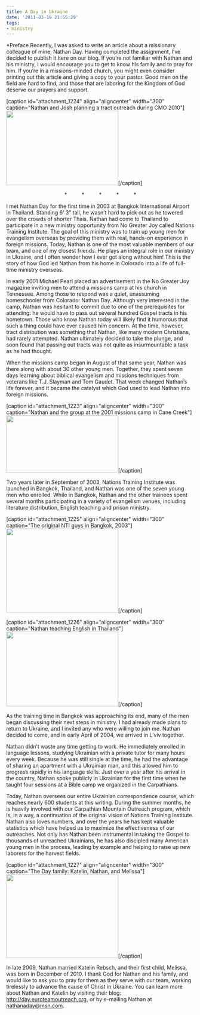 ```yaml
---
title: A Day in Ukraine
date: '2011-03-19 21:55:29'
tags:
- ministry
---
```


*Preface
</em>Recently, I was asked to write an article about a missionary colleague of mine, Nathan Day. Having completed the assignment, I’ve decided to publish it here on our blog. If you’re not familiar with Nathan and his ministry, I would encourage you to get to know his family and to pray for him. If you’re in a missions-minded church, you might even consider printing out this article and giving a copy to your pastor. Good men on the field are hard to find, and those that are laboring for the Kingdom of God deserve our prayers and support.

[caption id="attachment_1224" align="aligncenter" width="300" caption="Nathan and Josh planning a tract outreach during CMO 2010"]<a href="https://s3.amazonaws.com/content.ofreport.com/2011/03/cmo2010_DSC_9062.jpeg"><img class="size-medium wp-image-1224" title="cmo2010_DSC_9062" src="https://s3.amazonaws.com/content.ofreport.com/2011/03/cmo2010_DSC_9062-300x199.jpg" alt="" width="300" height="199" /></a>[/caption]
<p style="text-align: center;">*          *          *          *          *</p>
I met Nathan Day for the first time in 2003 at Bangkok International Airport in Thailand. Standing 6’ 3” tall, he wasn’t hard to pick out as he towered over the crowds of shorter Thais. Nathan had come to Thailand to participate in a new ministry opportunity from No Greater Joy called Nations Training Institute. The goal of this ministry was to train up young men for evangelism overseas by providing them with real, hands-on experience in foreign missions. Today, Nathan is one of the most valuable members of our team, and one of my closest friends. He plays an integral role in our ministry in Ukraine, and I often wonder how I ever got along without him! This is the story of how God led Nathan from his home in Colorado into a life of full-time ministry overseas.

In early 2001 Michael Pearl placed an advertisement in the No Greater Joy magazine inviting men to attend a missions camp at his church in Tennessee. Among those to respond was a quiet, unassuming homeschooler from Colorado: Nathan Day. Although very interested in the camp, Nathan was hesitant to commit due to one of the prerequisites for attending: he would have to pass out several hundred Gospel tracts in his hometown. Those who know Nathan today will likely find it humorous that such a thing could have ever caused him concern. At the time, however, tract distribution was something that Nathan, like many modern Christians, had rarely attempted. Nathan ultimately decided to take the plunge, and soon found that passing out tracts was not quite as insurmountable a task as he had thought.

When the missions camp began in August of that same year, Nathan was there along with about 30 other young men. Together, they spent seven days learning about biblical evangelism and missions techniques from veterans like T.J. Slayman and Tom Gaudet. That week changed Nathan’s life forever, and it became the catalyst which God used to lead Nathan into foreign missions.

[caption id="attachment_1223" align="aligncenter" width="300" caption="Nathan and the group at the 2001 missions camp in Cane Creek"]<a href="https://s3.amazonaws.com/content.ofreport.com/2011/03/2001_missions_camp_in_tn.jpg"><img class="size-medium wp-image-1223 " title="2001_missions_camp_in_tn" src="https://s3.amazonaws.com/content.ofreport.com/2011/03/2001_missions_camp_in_tn-300x153.jpg" alt="" width="300" height="153" /></a>[/caption]

Two years later in September of 2003, Nations Training Institute was launched in Bangkok, Thailand, and Nathan was one of the seven young men who enrolled. While in Bangkok, Nathan and the other trainees spent several months participating in a variety of evangelism venues, including literature distribution, English teaching and prison ministry.

[caption id="attachment_1225" align="aligncenter" width="300" caption="The original NTI guys in Bangkok, 2003"]<a href="https://s3.amazonaws.com/content.ofreport.com/2011/03/nti_guys_bangkok_2003.jpg"><img class="size-medium wp-image-1225" title="nti_guys_bangkok_2003" src="https://s3.amazonaws.com/content.ofreport.com/2011/03/nti_guys_bangkok_2003-300x225.jpg" alt="" width="300" height="225" /></a>[/caption]

[caption id="attachment_1226" align="aligncenter" width="300" caption="Nathan teaching English in Thailand"]<a href="https://s3.amazonaws.com/content.ofreport.com/2011/03/teaching_english_in_bangkok.jpg"><img class="size-medium wp-image-1226" title="teaching_english_in_bangkok" src="https://s3.amazonaws.com/content.ofreport.com/2011/03/teaching_english_in_bangkok-300x200.jpg" alt="" width="300" height="200" /></a>[/caption]

As the training time in Bangkok was approaching its end, many of the men began discussing their next steps in ministry. I had already made plans to return to Ukraine, and I invited any who were willing to join me. Nathan decided to come, and in early April of 2004, we arrived in L’viv together.

Nathan didn’t waste any time getting to work. He immediately enrolled in language lessons, studying Ukrainian with a private tutor for many hours every week. Because he was still single at the time, he had the advantage of sharing an apartment with a Ukrainian man, and this allowed him to progress rapidly in his language skills. Just over a year after his arrival in the country, Nathan spoke publicly in Ukrainian for the first time when he taught four sessions at a Bible camp we organized in the Carpathians.

Today, Nathan oversees our entire Ukrainian correspondence course, which reaches nearly 600 students at this writing. During the summer months, he is heavily involved with our Carpathian Mountain Outreach program, which is, in a way, a continuation of the original vision of Nations Training Institute. Nathan also loves numbers, and over the years he has kept valuable statistics which have helped us to maximize the effectiveness of our outreaches. Not only has Nathan been instrumental in taking the Gospel to thousands of unreached Ukrainians, he has also discipled many American young men in the process, leading by example and helping to raise up new laborers for the harvest fields.

[caption id="attachment_1227" align="aligncenter" width="300" caption="The Day family: Katelin, Nathan, and Melissa"]<a href="https://s3.amazonaws.com/content.ofreport.com/2011/03/katelin_nathan_melissa.jpg"><img class="size-medium wp-image-1227" title="katelin_nathan_melissa" src="https://s3.amazonaws.com/content.ofreport.com/2011/03/katelin_nathan_melissa-300x224.jpg" alt="" width="300" height="224" /></a>[/caption]

In late 2009, Nathan married Katelin Rebsch, and their first child, Melissa, was born in December of 2010. I thank God for Nathan and his family, and would like to ask you to pray for them as they serve with our team, working tirelessly to advance the cause of Christ in Ukraine. You can learn more about Nathan and Katelin by visiting their blog: <a href="http://day.euroteamoutreach.org">http://day.euroteamoutreach.org</a>, or by e-mailing Nathan at <a href="mailto:nathanaday@msn.com">nathanaday@msn.com</a>.
